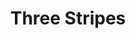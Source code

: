 ---
ee_id: '4402'
site: '1'
type: '2'
long_id: 2018-014 Three Stripes
url: 2018-014-three-stripes
title: Three Stripes
year: '2018'
medium: Inkjet on canvas (x3)
commission:
add_credit:
dims: 108 x 36 in
pitch:
ps:
live_url:
related:
youtube:
imgs: three-stripes2018-014-database-02.jpg
subheading:
year2: '2018'
download:
add_credits:
related_code:
layout: things-i-made
---
